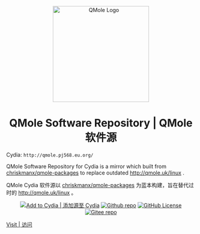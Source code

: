 <p align="center">
    <img width="256" src="https://qmole.pj568.eu.org/qmole.png" alt="QMole Logo" />
</p>
<h1 align="center">QMole Software Repository | QMole 软件源</h1>

Cydia: `http://qmole.pj568.eu.org/`

QMole Software Repository for Cydia is a mirror which built from [chriskmanx/qmole-packages](https://github.com/chriskmanx/qmole-packages) to replace outdated http://qmole.uk/linux .

QMole Cydia 软件源以 [chriskmanx/qmole-packages](https://github.com/chriskmanx/qmole-packages) 为蓝本构建，旨在替代过时的 http://qmole.uk/linux 。

<p align="center">
    <a href="cydia://url/https://cydia.saurik.com/api/share#?source=http://qmole.pj568.eu.org"><img alt="Add to Cydia | 添加源至 Cydia" src="https://img.shields.io/website?url=http%3A%2F%2Fqmole.pj568.eu.org&up_message=QMole%20Linux&logo=apple&label=Add%20to%20Cydia&color=e48c5c" loading="lazy"></a>
    <a href="https://github.com/PJ-568/qmole-source-site"><img alt="Github repo" src="https://img.shields.io/website?url=https%3A%2F%2Fgithub.com%2FPJ-568%2Fqmole-source-site&up_color=007bff&up_message=PJ-568/qmole-source-site&logo=github&label=Github" loading="lazy"></a>
    <a href="https://github.com/PJ-568/qmole-source-site/blob/main/LICENSE"><img alt="GitHub License" src="https://img.shields.io/github/license/PJ-568/qmole-source-site?logo=github&color=007bff" loading="lazy"></a>
    <a href="https://gitee.com/PJ-568/qmole-source-site"><img alt="Gitee repo" src="https://img.shields.io/website?url=https%3A%2F%2Fgitee.com%2FPJ-568%2Fqmole-source-site&up_color=007bff&up_message=PJ-568/qmole-source-site&logo=gitee&label=Gitee" loading="lazy"></a>
</p>

[Visit | 访问](https://qmole.pj568.eu.org)
